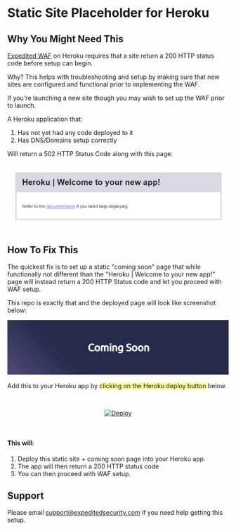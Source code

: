 # Static Site Placeholder for Heroku

## Why You Might Need This

[Expedited WAF](https://elements.heroku.com/addons/expeditedwaf) on Heroku requires that a site return a 200 HTTP status code before setup can begin. 

Why? This helps with troubleshooting and setup by making sure that new sites are configured and functional prior to implementing the WAF. 

If you're launching a new site though you may wish to set up the WAF prior to launch. 

A Heroku application that:

1. Has not yet had any code deployed to it
2. Has DNS/Domains setup correctly 

Will return a 502 HTTP Status Code along with this page:

![502 Error](502.png)

## How To Fix This

The quickest fix is to set up a static "coming soon" page that while functionally not different than the "Heroku | Welcome to your new app!" page will instead return a 200 HTTP Status code and let you proceed with WAF setup. 

This repo is exactly that and the deployed page will look like screenshot below:

![200 Status](200.png)

Add this to your Heroku app by <span style='background-color: #FFFF99;'>clicking on the Heroku deploy button</span> below.

&nbsp;
&nbsp;
&nbsp;
<center>

[![Deploy](https://www.herokucdn.com/deploy/button.svg)](https://heroku.com/deploy?template=https://github.com/mbuckbee/static-coming-soon-page)

</center>

&nbsp;

#### This will:

1. Deploy this static site + coming soon page into your Heroku app.
2. The app will then return a 200 HTTP status code
3. You can then proceed with WAF setup. 

## Support

Please email [support@expeditedsecurity.com](mailto:support@expeditedsecurity.com) if you need help getting this setup. 




